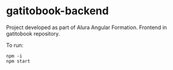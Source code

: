 # gatitobook-backend
Project developed as part of Alura Angular Formation. Frontend in gatitobook repository.

To run:

```
npm -i
npm start
```
